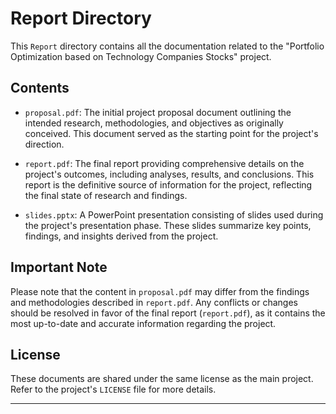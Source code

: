 # Report Directory

This `Report` directory contains all the documentation related to the "Portfolio Optimization based on Technology Companies Stocks" project.

## Contents

- `proposal.pdf`: The initial project proposal document outlining the intended research, methodologies, and objectives as originally conceived. This document served as the starting point for the project's direction.

- `report.pdf`: The final report providing comprehensive details on the project's outcomes, including analyses, results, and conclusions. This report is the definitive source of information for the project, reflecting the final state of research and findings.

- `slides.pptx`: A PowerPoint presentation consisting of slides used during the project's presentation phase. These slides summarize key points, findings, and insights derived from the project.

## Important Note

Please note that the content in `proposal.pdf` may differ from the findings and methodologies described in `report.pdf`. Any conflicts or changes should be resolved in favor of the final report (`report.pdf`), as it contains the most up-to-date and accurate information regarding the project.

## License

These documents are shared under the same license as the main project. Refer to the project's `LICENSE` file for more details.

---

